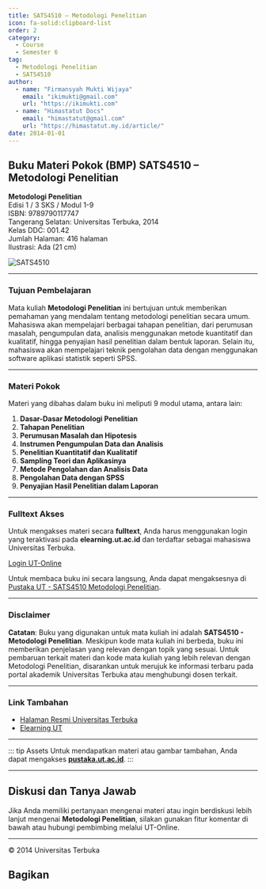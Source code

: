 ```yaml
--- 
title: SATS4510 – Metodologi Penelitian
icon: fa-solid:clipboard-list
order: 2
category:
  - Course
  - Semester 6
tag:
  - Metodologi Penelitian
  - SATS4510
author:
  - name: "Firmansyah Mukti Wijaya"
    email: "ikimukti@gmail.com"
    url: "https://ikimukti.com"
  - name: "Himastatut Docs"
    email: "himastatut@gmail.com"
    url: "https://himastatut.my.id/article/"
date: 2014-01-01
--- 
```


## Buku Materi Pokok (BMP) SATS4510 – Metodologi Penelitian

**Metodologi Penelitian**  
Edisi 1 / 3 SKS / Modul 1-9  
ISBN: 9789790117747  
Tangerang Selatan: Universitas Terbuka, 2014  
Kelas DDC: 001.42  
Jumlah Halaman: 416 halaman  
Ilustrasi: Ada (21 cm)

![SATS4510](https://pustaka.ut.ac.id/lib/wp-content/uploads/2017/01/SATS4510.jpg)

--- 

### Tujuan Pembelajaran

Mata kuliah **Metodologi Penelitian** ini bertujuan untuk memberikan pemahaman yang mendalam tentang metodologi penelitian secara umum. Mahasiswa akan mempelajari berbagai tahapan penelitian, dari perumusan masalah, pengumpulan data, analisis menggunakan metode kuantitatif dan kualitatif, hingga penyajian hasil penelitian dalam bentuk laporan. Selain itu, mahasiswa akan mempelajari teknik pengolahan data dengan menggunakan software aplikasi statistik seperti SPSS.

--- 

### Materi Pokok

Materi yang dibahas dalam buku ini meliputi 9 modul utama, antara lain:

1. **Dasar-Dasar Metodologi Penelitian**
2. **Tahapan Penelitian**
3. **Perumusan Masalah dan Hipotesis**
4. **Instrumen Pengumpulan Data dan Analisis**
5. **Penelitian Kuantitatif dan Kualitatif**
6. **Sampling Teori dan Aplikasinya**
7. **Metode Pengolahan dan Analisis Data**
8. **Pengolahan Data dengan SPSS**
9. **Penyajian Hasil Penelitian dalam Laporan**

--- 

### Fulltext Akses

Untuk mengakses materi secara **fulltext**, Anda harus menggunakan login yang teraktivasi pada **elearning.ut.ac.id** dan terdaftar sebagai mahasiswa Universitas Terbuka.

[Login UT-Online](http://elearning.ut.ac.id)

Untuk membaca buku ini secara langsung, Anda dapat mengaksesnya di [Pustaka UT - SATS4510 Metodologi Penelitian](https://pustaka.ut.ac.id/lib/sats4510-metodologi-penelitian/).

--- 

### Disclaimer

**Catatan**: Buku yang digunakan untuk mata kuliah ini adalah **SATS4510 - Metodologi Penelitian**. Meskipun kode mata kuliah ini berbeda, buku ini memberikan penjelasan yang relevan dengan topik yang sesuai. Untuk pembaruan terkait materi dan kode mata kuliah yang lebih relevan dengan Metodologi Penelitian, disarankan untuk merujuk ke informasi terbaru pada portal akademik Universitas Terbuka atau menghubungi dosen terkait.

--- 

### Link Tambahan

- [Halaman Resmi Universitas Terbuka](https://www.ut.ac.id)
- [Elearning UT](http://elearning.ut.ac.id)

--- 

::: tip Assets
Untuk mendapatkan materi atau gambar tambahan, Anda dapat mengakses **[pustaka.ut.ac.id](https://pustaka.ut.ac.id)**.
:::

--- 

## Diskusi dan Tanya Jawab

Jika Anda memiliki pertanyaan mengenai materi atau ingin berdiskusi lebih lanjut mengenai **Metodologi Penelitian**, silakan gunakan fitur komentar di bawah atau hubungi pembimbing melalui UT-Online.

--- 

<footer>
  <p>© 2014 Universitas Terbuka</p>
</footer>


## Bagikan
<Share colorful />
<GitContributors />
<GitChangelog />